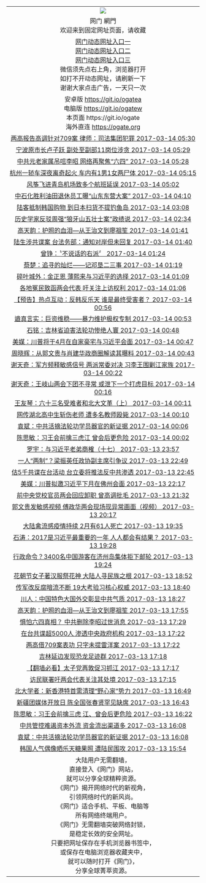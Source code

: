 ﻿<table>
  <tr></tr>
  <tr>
    <td align=center><img src="https://cloud.githubusercontent.com/assets/11880933/15631437/70d0a74e-259d-11e6-946f-6237b4b657bd.jpg"/></td>
  </tr>
  <!--tr>
    <td align=center><img src="https://cloud.githubusercontent.com/assets/11880933/13434984/f430fae2-e012-11e5-814f-c2df1e82b247.jpg" /></td>
  </tr-->
  <tr>
    <td align=center>网门 網門<br/>
      欢迎来到固定网址页面，请收藏
    </td>
  </tr>
  <tr>
    <td align=center>
      <a href="https://s3.amazonaws.com/ogate/oGate.htm?from=ogGits">网门动态网址入口一</a><br/>
      <a href="https://s3.amazonaws.com/ogate/oGate.htm?from=ogGitz">网门动态网址入口二</a><br/>
      <a href="https://s3.amazonaws.com/ogate/oGate.htm?from=ogGitc">网门动态网址入口三</a><br/>
      微信须先点右上角，浏览器打开<br/>
      如打不开动态网址，请刷新一下<br/>
      谢谢大家点击广告，一天只一次<br/>
    </td>
  </tr>
  <tr>
    <td align=center>
      安卓版 <a href="https://raw.githubusercontent.com/ogate/up/master/ogate.apk">https://git.io/ogatea</a><br/>
      电脑版 <a href="https://raw.githubusercontent.com/ogate/up/master/ogatew.zip">https://git.io/ogatew</a><br/>
      本页面 https://git.io/ogate<br/>
      海外直连 <a href="https://ogate.org/?from=ogGito">https://ogate.org</a><br/>
    </td>
  </tr>

<tr><td align="center"><a href="https://s3.amazonaws.com/ogate/oGate.htm?c813744&from=ogGits">两高报告高调针对709案 律师：司法集团犯罪 2017-03-14 05:30</a></td></tr>
<tr><td align="center"><a href="https://s3.amazonaws.com/ogate/oGate.htm?c813743&from=ogGits">宁波原市长卢子跃 副处至副部11岗位涉贪 2017-03-14 05:29</a></td></tr>
<tr><td align="center"><a href="https://s3.amazonaws.com/ogate/oGate.htm?c813742&from=ogGits">中共元老家属吊唁李昭 网络再聚焦“六四” 2017-03-14 05:28</a></td></tr>
<tr><td align="center"><a href="https://s3.amazonaws.com/ogate/oGate.htm?c813747&from=ogGits">杭州一轿车深夜离奇起火 车内有1男1女两尸体 2017-03-14 05:15</a></td></tr>
<tr><td align="center"><a href="https://s3.amazonaws.com/ogate/oGate.htm?c813746&from=ogGits">风筝飞进青岛机场致多个航班延误 2017-03-14 05:02</a></td></tr>
<tr><td align="center"><a href="https://s3.amazonaws.com/ogate/oGate.htm?c813548&from=ogGits">中石化胜利油田退休员工曝“山东东营大案” 2017-03-14 04:10</a></td></tr>
<tr><td align="center"><a href="https://s3.amazonaws.com/ogate/oGate.htm?c813750&from=ogGits">陆客抵制韩国购物   到日本扫货不提钓鱼岛 2017-03-14 03:08</a></td></tr>
<tr><td align="center"><a href="https://s3.amazonaws.com/ogate/oGate.htm?c813735&from=ogGits">历史学家反驳周强“狼牙山五壮士案”政绩说 2017-03-14 02:34</a></td></tr>
<tr><td align="center"><a href="https://s3.amazonaws.com/ogate/oGate.htm?c813740&from=ogGits">高天韵：护照的血泪—从王治文到廖祖笙 2017-03-14 01:41</a></td></tr>
<tr><td align="center"><a href="https://s3.amazonaws.com/ogate/oGate.htm?c813733&from=ogGits">陆生涉共谍案 台法务部：通知对岸但未回复 2017-03-14 01:40</a></td></tr>
<tr><td align="center"><a href="https://s3.amazonaws.com/ogate/oGate.htm?c813739&from=ogGits">曾铮：〝不说话的右派〞 2017-03-14 01:24</a></td></tr>
<tr><td align="center"><a href="https://s3.amazonaws.com/ogate/oGate.htm?c813738&from=ogGits">蔡楚：追寻的灿烂——记邓垦二三事 2017-03-14 01:19</a></td></tr>
<tr><td align="center"><a href="https://s3.amazonaws.com/ogate/oGate.htm?c813737&from=ogGits">碎叶城外：金正恩 薄熙来与习近平的选择 2017-03-14 01:09</a></td></tr>
<tr><td align="center"><a href="https://s3.amazonaws.com/ogate/oGate.htm?c813723&from=ogGits">各地冤民致函两会代表 吁关注上访权利 2017-03-14 01:06</a></td></tr>
<tr><td align="center"><a href="https://s3.amazonaws.com/ogate/oGate.htm?c813724&from=ogGits">【预告】热点互动：反韩反乐天 谁是最终受害者？ 2017-03-14 00:56</a></td></tr>
<tr><td align="center"><a href="https://s3.amazonaws.com/ogate/oGate.htm?c813736&from=ogGits">遒真言实：巨资维稳——暴力维护极权专制 2017-03-14 00:53</a></td></tr>
<tr><td align="center"><a href="https://s3.amazonaws.com/ogate/oGate.htm?c813732&from=ogGits">石铭：吉林省迫害法轮功惨绝人寰 2017-03-14 00:48</a></td></tr>
<tr><td align="center"><a href="https://s3.amazonaws.com/ogate/oGate.htm?c813749&from=ogGits">美媒：川普将于4月在自家豪宅与习近平会面 2017-03-14 00:47</a></td></tr>
<tr><td align="center"><a href="https://s3.amazonaws.com/ogate/oGate.htm?c813731&from=ogGits">周晓辉：从郭文贵与肖建华政商圈解读其曝料 2017-03-14 00:43</a></td></tr>
<tr><td align="center"><a href="https://s3.amazonaws.com/ogate/oGate.htm?c813730&from=ogGits">谢天奇：军方频释敏感信号 两派常委对决 习李王围剿江家族 2017-03-14 00:22</a></td></tr>
<tr><td align="center"><a href="https://s3.amazonaws.com/ogate/oGate.htm?c813729&from=ogGits">谢天奇：王岐山两会下团不寻常 或泄下一个打虎目标 2017-03-14 00:16</a></td></tr>
<tr><td align="center"><a href="https://s3.amazonaws.com/ogate/oGate.htm?c813728&from=ogGits">王友琴：六十三名受难者和北大文革（上） 2017-03-14 00:11</a></td></tr>
<tr><td align="center"><a href="https://s3.amazonaws.com/ogate/oGate.htm?c813734&from=ogGits">网传湖北高中生斩伤老师 遭多名教师殴毙 2017-03-14 00:10</a></td></tr>
<tr><td align="center"><a href="https://s3.amazonaws.com/ogate/oGate.htm?c813727&from=ogGits">袁斌：中共活摘法轮功学员器官的新证据 2017-03-14 00:06</a></td></tr>
<tr><td align="center"><a href="https://s3.amazonaws.com/ogate/oGate.htm?c813726&from=ogGits">陈思敏：习王会前擒三虎江 曾会后更危险 2017-03-14 00:02</a></td></tr>
<tr><td align="center"><a href="https://s3.amazonaws.com/ogate/oGate.htm?c813725&from=ogGits">罗宇：与习近平老弟商榷（十七） 2017-03-13 23:57</a></td></tr>
<tr><td align="center"><a href="https://s3.amazonaws.com/ogate/oGate.htm?c813741&from=ogGits">一人“两制”？梁振英任政协副主席引争议 2017-03-13 22:49</a></td></tr>
<tr><td align="center"><a href="https://s3.amazonaws.com/ogate/oGate.htm?c813722&from=ogGits">估5千共谍在台活动 台立委将推法反中共渗透 2017-03-13 22:45</a></td></tr>
<tr><td align="center"><a href="https://s3.amazonaws.com/ogate/oGate.htm?c813720&from=ogGits">美媒：川普拟邀习近平下月在佛州会面 2017-03-13 22:17</a></td></tr>
<tr><td align="center"><a href="https://s3.amazonaws.com/ogate/oGate.htm?c813698&from=ogGits">前中央党校官员两会回应卸职 曾高调批毛 2017-03-13 21:32</a></td></tr>
<tr><td align="center"><a href="https://s3.amazonaws.com/ogate/oGate.htm?c813716&from=ogGits">郭文贵发敏感视频 傅政华两会现场现异常画面（视频） 2017-03-13 20:17</a></td></tr>
<tr><td align="center"><a href="https://s3.amazonaws.com/ogate/oGate.htm?c813745&from=ogGits">大陆禽流感疫情持续 2月有61人死亡 2017-03-13 19:35</a></td></tr>
<tr><td align="center"><a href="https://s3.amazonaws.com/ogate/oGate.htm?c813662&from=ogGits">石涛：2017是习近平最重要的一年 人人都会有结果？ 2017-03-13 19:28</a></td></tr>
<tr><td align="center"><a href="https://s3.amazonaws.com/ogate/oGate.htm?c813715&from=ogGits">行政命令？3400名中国游客在济州岛集体拒下邮轮 2017-03-13 19:24</a></td></tr>
<tr><td align="center"><a href="https://s3.amazonaws.com/ogate/oGate.htm?c813748&from=ogGits">花朝节女子著汉服祭花神 大陆人寻民族之根 2017-03-13 18:52</a></td></tr>
<tr><td align="center"><a href="https://s3.amazonaws.com/ogate/oGate.htm?c813714&from=ogGits">传军改反腐暗流不断    19大考验习核心权威 2017-03-13 18:40</a></td></tr>
<tr><td align="center"><a href="https://s3.amazonaws.com/ogate/oGate.htm?c813717&from=ogGits">川人：中国特色大国外交彰显中共气质 2017-03-13 18:27</a></td></tr>
<tr><td align="center"><a href="https://s3.amazonaws.com/ogate/oGate.htm?c813696&from=ogGits">高天韵：护照的血泪—从王治文到廖祖笙 2017-03-13 17:55</a></td></tr>
<tr><td align="center"><a href="https://s3.amazonaws.com/ogate/oGate.htm?c813709&from=ogGits">惧怕六四真相？ 中共删除李昭过世消息 2017-03-13 17:29</a></td></tr>
<tr><td align="center"><a href="https://s3.amazonaws.com/ogate/oGate.htm?c813708&from=ogGits">在台共谍超5000人 渗透中央政府机构 2017-03-13 17:22</a></td></tr>
<tr><td align="center"><a href="https://s3.amazonaws.com/ogate/oGate.htm?c813721&from=ogGits">两高借709案表功 只字未提雷洋案 2017-03-13 17:22</a></td></tr>
<tr><td align="center"><a href="https://s3.amazonaws.com/ogate/oGate.htm?c813710&from=ogGits">吉林延边发现恐龙足迹群 2017-03-13 17:18</a></td></tr>
<tr><td align="center"><a href="https://s3.amazonaws.com/ogate/oGate.htm?c813712&from=ogGits">【翻墙必看】太子党再敦促习抓江 2017-03-13 17:17</a></td></tr>
<tr><td align="center"><a href="https://s3.amazonaws.com/ogate/oGate.htm?c813705&from=ogGits">访民联署吁两会代表关注其处境 2017-03-13 17:15</a></td></tr>
<tr><td align="center"><a href="https://s3.amazonaws.com/ogate/oGate.htm?c813699&from=ogGits">北大学者：新香港特首需清理“野心家”势力 2017-03-13 16:49</a></td></tr>
<tr><td align="center"><a href="https://s3.amazonaws.com/ogate/oGate.htm?c813689&from=ogGits">新疆团媒体开放日 陈全国张春贤罕见缺席 2017-03-13 16:43</a></td></tr>
<tr><td align="center"><a href="https://s3.amazonaws.com/ogate/oGate.htm?c813718&from=ogGits">陈思敏：习王会前擒三虎 江、曾会后更危险 2017-03-13 16:22</a></td></tr>
<tr><td align="center"><a href="https://s3.amazonaws.com/ogate/oGate.htm?c813713&from=ogGits">中共管控难遏资本外流 资金流出渠道多 2017-03-13 16:08</a></td></tr>
<tr><td align="center"><a href="https://s3.amazonaws.com/ogate/oGate.htm?c813697&from=ogGits">袁斌：中共活摘法轮功学员器官的新证据 2017-03-13 16:08</a></td></tr>
<tr><td align="center"><a href="https://s3.amazonaws.com/ogate/oGate.htm?c813704&from=ogGits">韩国人气偶像晒乐天糖果照 遭陆民围攻 2017-03-13 15:54</a></td></tr>

  <tr>
    <td align=center>
大陆用户无需翻墙，<br/>
直接登入《网门》网站，<br/>就可以分享全球精粹资源。<br/>
《网门》揭开网络时代的新视角，<br/>引领网络时代的新风尚。<br/>
《网门》适合手机、平板、电脑等<br/>所有网络终端用户。<br/>
《网门》无需翻墙突破网络封锁，<br/>是稳定长效的安全网址。<br/>
只要把网址保存在手机浏览器书签中，<br/>或保存在电脑浏览器收藏夹中，<br/>
就可以随时打开《网门》，<br/>
分享全球菁萃资源。<br/></td>
  </tr>
</table>    
